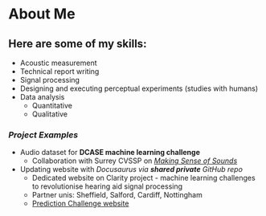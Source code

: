 # About Me

## Here are some of my skills:
- Acoustic measurement
- Technical report writing
- Signal processing
- Designing and executing perceptual experiments (studies with humans)
- Data analysis
	- Quantitative
	- Qualitative

### *Project Examples*
* Audio dataset for **DCASE machine learning challenge**
	* Collaboration with Surrey CVSSP on [_Making Sense of Sounds_](https://cvssp.org/projects/making_sense_of_sounds/site/challenge/)
* Updating website with _Docusaurus via __shared private__ GitHub repo_
	* Dedicated website on Clarity project - machine learning challenges to revolutionise hearing aid signal processing
	* Partner unis: Sheffield, Salford, Cardiff, Nottingham
	* [Prediction Challenge website](https://claritychallenge.github.io/clarity_CPC1_doc/)
